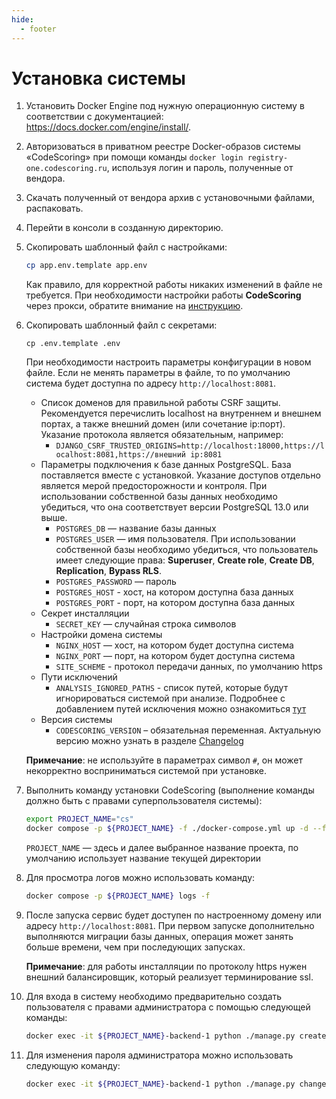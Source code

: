 ```yaml
---
hide:
  - footer
---
```

# Установка системы

1. Установить Docker Engine под нужную операционную систему в соответствии с документацией: <https://docs.docker.com/engine/install/>.
2. Авторизоваться в приватном реестре Docker-образов системы «CodeScoring» при помощи команды `docker login registry-one.codescoring.ru`, используя логин и пароль, полученные от вендора.
3. Скачать полученный от вендора архив с установочными файлами, распаковать.
4. Перейти в консоли в созданную директорию.
5. Скопировать шаблонный файл с настройками:

    ```bash
    cp app.env.template app.env
    ```

    Как правило, для корректной работы никаких изменений в файле не требуется. При необходимости настройки работы **CodeScoring** через прокси, обратите внимание на [инструкцию](/on-premise/proxy).
    
6. Скопировать шаблонный файл с секретами:

    ```
    cp .env.template .env
    ```
    При необходимости настроить параметры конфигурации в новом файле.
    Если не менять параметры в файле, то по умолчанию система будет доступна по адресу `http://localhost:8081`.

    - Список доменов для правильной работы CSRF защиты. Рекомендуется перечислить localhost на внутреннем и внешнем портах, а также внешний домен (или сочетание ip:порт). Указание протокола является обязательным, например:
        - `DJANGO_CSRF_TRUSTED_ORIGINS=http://localhost:18000,https://localhost:8081,https://внешний ip:8081`
    - Параметры подключения к базе данных PostgreSQL. База поставляется вместе с установкой. Указание доступов отдельно является мерой предосторожности и контроля. При использовании собственной базы данных необходимо убедиться, что она соответствует версии PostgreSQL 13.0 или выше.
        - `POSTGRES_DB` — название базы данных
        - `POSTGRES_USER` — имя пользователя. При использовании собственной базы необходимо убедиться, что пользователь имеет следующие права: **Superuser**, **Create role**, **Create DB**, **Replication**, **Bypass RLS**.
        - `POSTGRES_PASSWORD` — пароль
        - `POSTGRES_HOST` - хост, на котором доступна база данных
        - `POSTGRES_PORT` - порт, на котором доступна база данных
    - Секрет инсталляции
        - `SECRET_KEY` — случайная строка символов
    - Настройки домена системы
        - `NGINX_HOST` — хост, на котором будет доступна система
        - `NGINX_PORT` — порт, на котором будет доступна система
        - `SITE_SCHEME` - протокол передачи данных, по умолчанию https
    - Пути исключений
        - `ANALYSIS_IGNORED_PATHS` - список путей, которые будут игнорироваться системой при анализе. Подробнее с добавлением путей исключения можно ознакомиться [тут](/on-premise/analysis-ignore-paths/)
    - Версия системы
        - `CODESCORING_VERSION` – обязательная переменная. Актуальную версию можно узнать в разделе [Changelog](/changelog/on-premise-changelog)

    **Примечание**: не используйте в параметрах символ `#`, он может некорректно восприниматься системой при установке.

7. Выполнить команду установки CodeScoring (выполнение команды должно быть с правами суперпользователя системы):

    ```bash
    export PROJECT_NAME="cs"
    docker compose -p ${PROJECT_NAME} -f ./docker-compose.yml up -d --force-recreate --remove-orphans --renew-anon-volumes
    ```

    `PROJECT_NAME` — здесь и далее выбранное название проекта, по умолчанию использует название текущей директории

8. Для просмотра логов можно использовать команду:

    ```bash
    docker compose -p ${PROJECT_NAME} logs -f
    ```

9. После запуска сервис будет доступен по настроенному домену или адресу `http://localhost:8081`. При первом запуске дополнительно выполняются миграции базы данных, операция может занять больше времени, чем при последующих запусках.

    **Примечание**: для работы инсталляции по протоколу https нужен внешний балансировщик, который реализует терминирование ssl.

10. Для входа в систему необходимо предварительно создать пользователя с правами администратора с помощью следующей команды:

    ```bash
    docker exec -it ${PROJECT_NAME}-backend-1 python ./manage.py createsuperuser
    ```
11. Для изменения пароля администратора можно использовать следующую команду:

    ```bash
    docker exec -it ${PROJECT_NAME}-backend-1 python ./manage.py changepassword <user_name>
    ```